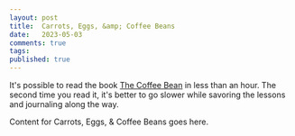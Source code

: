 ```yaml
---
layout: post
title:  Carrots, Eggs, &amp; Coffee Beans
date:   2023-05-03
comments: true
tags: 
published: true
---
```


It's possible to read the book [The Coffee Bean]() in less than an hour. The second time you read it, it's better to go slower while savoring the lessons and journaling along the way.

<!--more-->

Content for Carrots, Eggs, &amp; Coffee Beans goes here.
 
